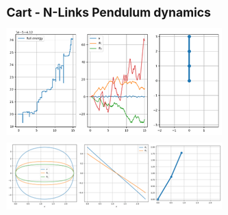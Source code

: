 # Cart - N-Links Pendulum dynamics

![animate cart-double-pendulum system](fig/free_motion_anim.gif)

![animate cart-double-pendulum system](fig/periodic_motion_anim.gif)
